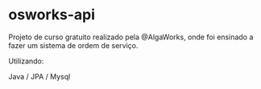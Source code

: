 # osworks-api

Projeto de curso gratuito realizado pela @AlgaWorks, onde foi ensinado a fazer um sistema de ordem de serviço.


Utilizando:

Java /
JPA /
Mysql

